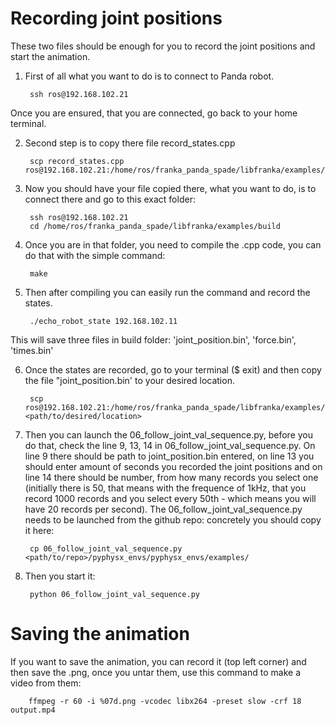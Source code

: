 # Recording joint positions
These two files should be enough for you to record the joint positions and start the animation.
1. First of all what you want to do is to connect to Panda robot.

        ssh ros@192.168.102.21

Once you are ensured, that you are connected, go back to your home terminal.

2. Second step is to copy there file record_states.cpp

        scp record_states.cpp ros@192.168.102.21:/home/ros/franka_panda_spade/libfranka/examples/echo_robot_state.cpp

3. Now you should have your file copied there, what you want to do, is to connect there and go to this exact folder:

        ssh ros@192.168.102.21
        cd /home/ros/franka_panda_spade/libfranka/examples/build

4. Once you are in that folder, you need to compile the .cpp code, you can do that with the simple command:

        make

5. Then after compiling you can easily run the command and record the states.

        ./echo_robot_state 192.168.102.11

This will save three files in build folder: 'joint_position.bin', 'force.bin', 'times.bin'

6. Once the states are recorded, go to your terminal ($ exit) and then copy the file "joint_position.bin' to your desired location.

        scp ros@192.168.102.21:/home/ros/franka_panda_spade/libfranka/examples/build/joint_position.bin <path/to/desired/location>

7. Then you can launch the 06_follow_joint_val_sequence.py, before you do that, check the line 9, 13, 14 in  06_follow_joint_val_sequence.py. On line 9 there should be path to joint_position.bin entered, on line 13 you should enter amount of seconds you recorded the joint positions and on line 14 there should be number, from how many records you select one (initially there is 50, that means with the frequence of 1kHz, that you record 1000 records and you select every 50th - which means you will have 20 records per second). The 06_follow_joint_val_sequence.py needs to be launched from the github repo: concretely you should copy it here:

        cp 06_follow_joint_val_sequence.py <path/to/repo>/pyphysx_envs/pyphysx_envs/examples/

8. Then you start it:

        python 06_follow_joint_val_sequence.py

# Saving the animation

If you want to save the animation, you can record it (top left corner) and then save the .png, once you untar them, use this command to make a video from them:

        ffmpeg -r 60 -i %07d.png -vcodec libx264 -preset slow -crf 18 output.mp4

    